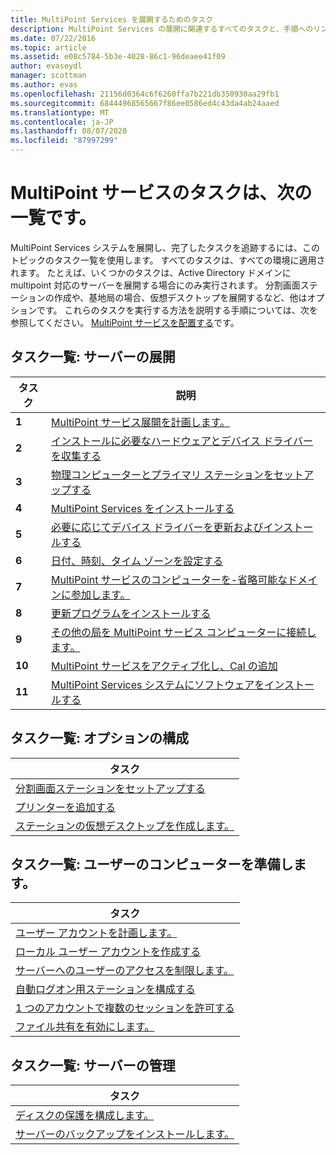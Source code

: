 ```yaml
---
title: MultiPoint Services を展開するためのタスク
description: MultiPoint Services の展開に関連するすべてのタスクと、手順へのリンクを示します。
ms.date: 07/22/2016
ms.topic: article
ms.assetid: e08c5784-5b3e-4028-86c1-96deaee41f09
author: evaseydl
manager: scottman
ms.author: evas
ms.openlocfilehash: 21156d0364c6f6260ffa7b221db350930aa29fb1
ms.sourcegitcommit: 68444968565667f86ee0586ed4c43da4ab24aaed
ms.translationtype: MT
ms.contentlocale: ja-JP
ms.lasthandoff: 08/07/2020
ms.locfileid: "87997299"
---
```

# <a name="task-lists-multipoint-services"></a>MultiPoint サービスのタスクは、次の一覧です。
MultiPoint Services システムを展開し、完了したタスクを追跡するには、このトピックのタスク一覧を使用します。 すべてのタスクは、すべての環境に適用されます。 たとえば、いくつかのタスクは、Active Directory ドメインに multipoint 対応のサーバーを展開する場合にのみ実行されます。 分割画面ステーションの作成や、基地局の場合、仮想デスクトップを展開するなど、他はオプションです。 これらのタスクを実行する方法を説明する手順については、次を参照してください。 [MultiPoint サービスを配置する](deploying-multipoint-services.md)です。

## <a name="task-list-deploy-the-server"></a>タスク一覧: サーバーの展開

|タスク|説明|
|--------|---------------|
|**1**|[MultiPoint サービス展開を計画します。](planning-a-multipoint-services-deployment.md)|
|**2**|[インストールに必要なハードウェアとデバイス ドライバーを収集する](./multipoint-hardware-device-drivers.md)|
|**3**|[物理コンピューターとプライマリ ステーションをセットアップする](Set-up-the-physical-computer-and-primary-station.md)|
|**4**|[MultiPoint Services をインストールする](Install-MultiPoint-services.md)|
|**5**|[必要に応じてデバイス ドライバーを更新およびインストールする](Update-and-install-device-drivers-if-needed.md)|
|**6**|[日付、時刻、タイム ゾーンを設定する](./set-the-date-time.md)|
|**7**|[MultiPoint サービスのコンピューターを-省略可能なドメインに参加します。](./join-multipoint-services-to-a-domain.md)|
|**8**|[更新プログラムをインストールする](Install-updates.md)|
|**9**|[その他の局を MultiPoint サービス コンピューターに接続します。](./multipoint-attach-additional-stations.md)|
|**10**|[MultiPoint サービスをアクティブ化し、Cal の追加](./manage-client-access-licenses.md)|
|**11**|[MultiPoint Services システムにソフトウェアをインストールする](./install-software-on-multipoint.md)|

## <a name="task-list-optional-configurations"></a>タスク一覧: オプションの構成

|タスク|
|--------|
|[分割画面ステーションをセットアップする](Set-up-a-split-screen-station-in-MultiPoint-services.md)|
|[プリンターを追加する](Add-printers.md)|
|[ステーションの仮想デスクトップを作成します。](Create-Windows-10-Enterprise-virtual-desktops-for-stations.md)|

## <a name="task-list-prepare-your-system-for-users"></a>タスク一覧: ユーザーのコンピューターを準備します。

|タスク|
|--------|
|[ユーザー アカウントを計画します。](Plan-user-accounts-for-your-MultiPoint-services-environment.md)|
|[ローカル ユーザー アカウントを作成する](Create-local-user-accounts.md)|
|[サーバーへのユーザーのアクセスを制限します。](./limit-user-access-to-multipoint.md)|
|[自動ログオン用ステーションを構成する](Configure-stations-for-automatic-logon.md)|
|[1 つのアカウントで複数のセッションを許可する](Allow-one-account-to-have-multiple-sessions.md)|
|[ファイル共有を有効にします。](Enable-file-sharing-in-MultiPoint-services.md)|

## <a name="task-list-server-administration"></a>タスク一覧: サーバーの管理

|タスク|
|--------|
|[ディスクの保護を構成します。](Configure-Disk-Protection-in-MultiPoint-services.md)|
|[サーバーのバックアップをインストールします。](./install-server-backup-on-multipoint.md)|